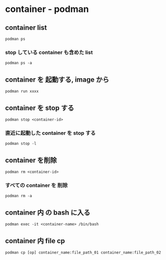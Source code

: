 
# container  -  podman


## container list

```
podman ps
```

### stop している container も含めた list

```
podman ps -a
```


## container を 起動する, image から

```
podman run xxxx
```


## container を stop する

```
podman stop <container-id>
```

### 直近に起動した container を stop する

```
podman stop -l
```


## container を削除

```
podman rm <container-id>
```

### すべての container を 削除

```
podman rm -a
```


## container 内 の bash に入る

```
podman exec -it <container-name> /bin/bash
```


## container 内 file cp

```
podman cp [op] container_name:file_path_01 container_name:file_path_02
```




